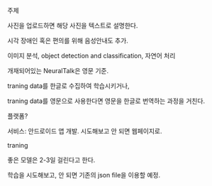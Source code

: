 주제

사진을 업로드하면 해당 사진을 텍스트로 설명한다.

시각 장애인 혹은 편의를 위해 음성안내도 추가.





이미지 분석, object detection and classification, 자연어 처리



개재되어있는 NeuralTalk은 영문 기준.

traning data를 한글로 수집하여 학습시키거나,

traning data를 영문으로 사용한다면 영문을 한글로 번역하는 과정을 거친다.



플랫폼?

서비스: 안드로이드 앱 개발. 시도해보고 안 되면 웹페이지로.



traning

좋은 모델은 2-3일 걸린다고 한다.

학습을 시도해보고, 안 되면 기존의 json file을 이용할 예정.